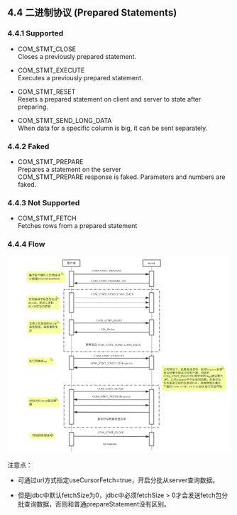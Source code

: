 ## 4.4 二进制协议 (Prepared Statements)

### 4.4.1 Supported  

* COM\_STMT_CLOSE  
Closes a previously prepared statement.  
* COM\_STMT_EXECUTE  
Executes a previously prepared statement.  

* COM\_STMT_RESET   
Resets a prepared statement on client and server to state after preparing.   
* COM\_STMT\_SEND\_LONG_DATA  
When data for a specific column is big, it can be sent separately.  

### 4.4.2 Faked 

* COM\_STMT\_PREPARE  
Prepares a statement on the server  
COM_STMT_PREPARE response is faked. Parameters and numbers are faked.   

### 4.4.3 Not Supported  
* COM\_STMT_FETCH  
  Fetches rows from a prepared statement

### 4.4.4 Flow

![](pic/4.4.1.png)

注意点：

- 可通过url方式指定useCursorFetch=true，开启分批从server查询数据。

- 但是jdbc中默认fetchSize为0，jdbc中必须fetchSize > 0才会发送fetch包分批查询数据，否则和普通prepareStatement没有区别。